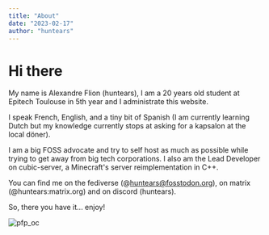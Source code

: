```yaml
---
title: "About"
date: "2023-02-17"
author: "huntears"
---
```


# Hi there

My name is Alexandre Flion (huntears), I am a 20 years old student at Epitech
Toulouse in 5th year and I administrate this website.

I speak French, English, and a tiny bit of Spanish (I am currently learning
Dutch but my knowledge currently stops at asking for a kapsalon at the local
döner).

I am a big FOSS advocate and try to self host as much as possible while trying
to get away from big tech corporations. I also am the Lead Developer on
cubic-server, a Minecraft's server reimplementation in C++.

You can find me on the fediverse (@huntears@fosstodon.org), on matrix
(@huntears:matrix.org) and on discord (huntears).

So, there you have it... enjoy!

![pfp_oc](/img/Com_2.png "An art of my OC sitting with long black hair and a skirt")
